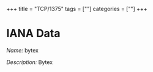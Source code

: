 +++
title = "TCP/1375"
tags = [""]
categories = [""]
+++

# IANA Data

_Name:_ bytex

_Description:_ Bytex

